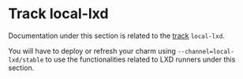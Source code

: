 # Track local-lxd

Documentation under this section is related to the [track](https://juju.is/docs/juju/channel) `local-lxd`.

You will have to deploy or refresh your charm using `--channel=local-lxd/stable` to use the functionalities
related to LXD runners under this section.
